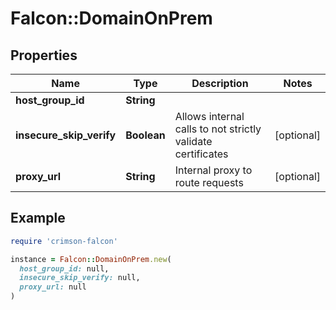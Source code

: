 # Falcon::DomainOnPrem

## Properties

| Name | Type | Description | Notes |
| ---- | ---- | ----------- | ----- |
| **host_group_id** | **String** |  |  |
| **insecure_skip_verify** | **Boolean** | Allows internal calls to not strictly validate certificates | [optional] |
| **proxy_url** | **String** | Internal proxy to route requests | [optional] |

## Example

```ruby
require 'crimson-falcon'

instance = Falcon::DomainOnPrem.new(
  host_group_id: null,
  insecure_skip_verify: null,
  proxy_url: null
)
```

